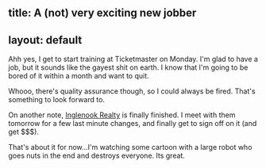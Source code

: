 title: A (not) very exciting new jobber
---
layout: default
---

Ahh yes, I get to start training at Ticketmaster on Monday. I'm glad to have a
job, but it sounds like the gayest shit on earth. I know that I'm going to be
bored of it within a month and want to quit.

Whooo, there's quality assurance though, so I could always be fired. That's
something to look forward to.

On another note, [Inglenook Realty](http://www.inglenookrealtyinc.com) is
finally finished. I meet with them tomorrow for a few last minute changes, and
finally get to sign off on it (and get $$$).

That's about it for now...I'm watching some cartoon with a large robot who
goes nuts in the end and destroys everyone. Its great.
